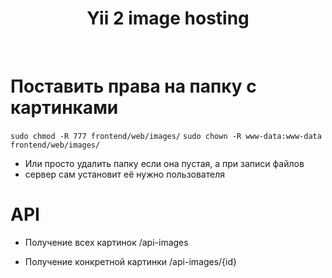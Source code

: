 <p align="center">
    <h1 align="center">Yii 2 image hosting</h1>
    <br>
</p>


# Поставить права на папку с картинками
```sudo chmod -R 777 frontend/web/images/```
```sudo chown -R www-data:www-data frontend/web/images/```

- Или просто удалить папку если она пустая, а при записи файлов
- сервер сам установит её нужно пользователя

# API
* Получение всех картинок
/api-images

* Получение конкретной картинки
/api-images/{id}